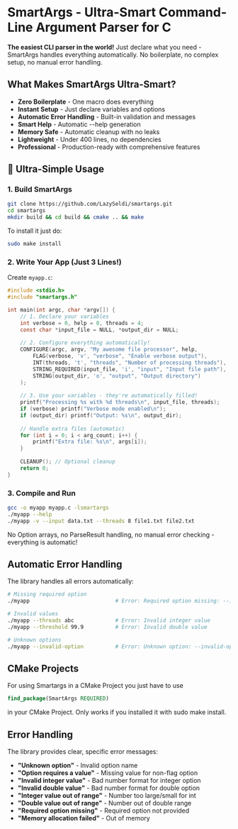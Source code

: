 # SmartArgs - Ultra-Smart Command-Line Argument Parser for C

**The easiest CLI parser in the world!** Just declare what you need - SmartArgs handles everything automatically. No boilerplate, no complex setup, no manual error handling.

## What Makes SmartArgs Ultra-Smart?

-  **Zero Boilerplate** - One macro does everything
-  **Instant Setup** - Just declare variables and options  
-  **Automatic Error Handling** - Built-in validation and messages
-  **Smart Help** - Automatic --help generation
-  **Memory Safe** - Automatic cleanup with no leaks
-  **Lightweight** - Under 400 lines, no dependencies
-  **Professional** - Production-ready with comprehensive features

## 🚀 Ultra-Simple Usage

### 1. Build SmartArgs
```bash
git clone https://github.com/LazySeldi/smartargs.git
cd smartargs
mkdir build && cd build && cmake .. && make
```
To install it just do:
```bash
sudo make install
```

### 2. Write Your App (Just 3 Lines!)

Create `myapp.c`:
```c
#include <stdio.h>
#include "smartargs.h"

int main(int argc, char *argv[]) {
    // 1. Declare your variables
    int verbose = 0, help = 0, threads = 4;
    const char *input_file = NULL, *output_dir = NULL;
    
    // 2. Configure everything automatically!
    CONFIGURE(argc, argv, "My awesome file processor", help,
        FLAG(verbose, 'v', "verbose", "Enable verbose output"),
        INT(threads, 't', "threads", "Number of processing threads"),
        STRING_REQUIRED(input_file, 'i', "input", "Input file path"),
        STRING(output_dir, 'o', "output", "Output directory")
    );
    
    // 3. Use your variables - they're automatically filled!
    printf("Processing %s with %d threads\n", input_file, threads);
    if (verbose) printf("Verbose mode enabled\n");
    if (output_dir) printf("Output: %s\n", output_dir);
    
    // Handle extra files (automatic)
    for (int i = 0; i < arg_count; i++) {
        printf("Extra file: %s\n", args[i]);
    }
    
    CLEANUP(); // Optional cleanup
    return 0;
}
```

### 3. Compile and Run
```bash
gcc -o myapp myapp.c -lsmartargs
./myapp --help
./myapp -v --input data.txt --threads 8 file1.txt file2.txt
```



No Option arrays, no ParseResult handling, no manual error checking - everything is automatic!

## Automatic Error Handling

The library handles all errors automatically:

```bash
# Missing required option
./myapp                           # Error: Required option missing: --input

# Invalid values  
./myapp --threads abc             # Error: Invalid integer value
./myapp --threshold 99.9          # Error: Invalid double value

# Unknown options
./myapp --invalid-option          # Error: Unknown option: --invalid-option
```

## CMake Projects

For using Smartargs in a CMake Project you just have to use 
```cmake
find_package(SmartArgs REQUIRED)
```
in your CMake Project.
Only works if you installed it with sudo make install.

## Error Handling

The library provides clear, specific error messages:

- **"Unknown option"** - Invalid option name
- **"Option requires a value"** - Missing value for non-flag option  
- **"Invalid integer value"** - Bad number format for integer option
- **"Invalid double value"** - Bad number format for double option
- **"Integer value out of range"** - Number too large/small for int
- **"Double value out of range"** - Number out of double range
- **"Required option missing"** - Required option not provided
- **"Memory allocation failed"** - Out of memory
